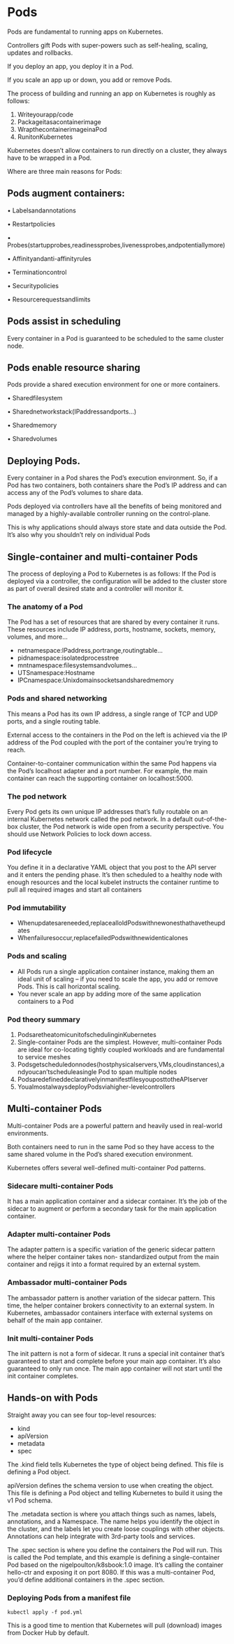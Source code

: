 # Pods
Pods are fundamental to running apps on Kubernetes.

Controllers gift Pods with super-powers such as self-healing, scaling, updates and rollbacks. 

If you deploy an app, you deploy it in a Pod. 

If you scale an app up or down, you add or remove Pods.

The process of building and running an app on Kubernetes is roughly as follows:

1. Writeyourapp/code
2. Packageitasacontainerimage
3. WrapthecontainerimageinaPod 
4. RunitonKubernetes

Kubernetes doesn’t allow containers to run directly on a cluster, they always have to be wrapped in a Pod.

Where are three main reasons for Pods:

## Pods augment containers: 

• Labelsandannotations

• Restartpolicies

• Probes(startupprobes,readinessprobes,livenessprobes,andpotentiallymore) 

• Affinityandanti-affinityrules

• Terminationcontrol

• Securitypolicies

• Resourcerequestsandlimits

## Pods assist in scheduling
Every container in a Pod is guaranteed to be scheduled to the same cluster node. 

## Pods enable resource sharing
Pods provide a shared execution environment for one or more containers.

• Sharedfilesystem

• Sharednetworkstack(IPaddressandports...) 

• Sharedmemory

• Sharedvolumes

## Deploying Pods.

Every container in a Pod shares the Pod’s execution environment. So, if a Pod has two containers, both containers share the Pod’s IP address and can access any of the Pod’s volumes to share data.

Pods deployed via controllers have all the benefits of being monitored and managed by a highly-available controller running on the control-plane. 

This is why applications should always store state and data outside the Pod. It’s also why you shouldn’t rely on individual Pods 

## Single-container and multi-container Pods
The process of deploying a Pod to Kubernetes is as follows: 
If the Pod is deployed via a controller, the configuration will be added to the cluster store as part of overall desired state and a controller will monitor it.
### The anatomy of a Pod
The Pod has a set of resources that are shared by every container it runs. These resources include IP address, ports, hostname, sockets, memory, volumes, and more...
- netnamespace:IPaddress,portrange,routingtable... 
- pidnamespace:isolatedprocesstree
- mntnamespace:filesystemsandvolumes...
- UTSnamespace:Hostname
- IPCnamespace:Unixdomainsocketsandsharedmemory
### Pods and shared networking
This means a Pod has its own IP address, a single range of TCP and UDP ports, and a single routing table.

 External access to the containers in the Pod on the left is achieved via the IP address of the Pod coupled with the port of the container you’re trying to reach. 

 Container-to-container communication within the same Pod happens via the Pod’s localhost adapter and a port number. For example, the main container can reach the supporting container on localhost:5000.
 ### The pod network
Every Pod gets its own unique IP addresses that’s fully routable on an internal Kubernetes network called the pod network. 
In a default out-of-the-box cluster, the Pod network is wide open from a security perspective. You should use Network Policies to lock down access.
### Pod lifecycle
You define it in a declarative YAML object that you post to the API server and it enters the pending phase. It’s then scheduled to a healthy node with enough resources and the local kubelet instructs the container runtime to pull all required images and start all containers
### Pod immutability
- Whenupdatesareneeded,replacealloldPodswithnewonesthathavetheupdates
- Whenfailuresoccur,replacefailedPodswithnewidenticalones
### Pods and scaling
- All Pods run a single application container instance, making them an ideal unit of scaling – if you need to scale the app, you add or remove Pods. This is call horizontal scaling.
- You never scale an app by adding more of the same application containers to a Pod
### Pod theory summary
1. PodsaretheatomicunitofschedulinginKubernetes
2. Single-container Pods are the simplest. However, multi-container Pods are ideal for co-locating tightly coupled workloads and are fundamental to service meshes
3. Podsgetscheduledonnodes(hostphysicalservers,VMs,cloudinstances),andyoucan’tscheduleasingle Pod to span multiple nodes
4. PodsaredefineddeclarativelyinmanifestfilesyouposttotheAPIserver
5. YoualmostalwaysdeployPodsviahigher-levelcontrollers

## Multi-container Pods
Multi-container Pods are a powerful pattern and heavily used in real-world environments.

Both containers need to run in the same Pod so they have access to the same shared volume in the Pod’s shared execution environment.

Kubernetes offers several well-defined multi-container Pod patterns.

### Sidecare multi-container Pods
It has a main application container and a sidecar container. It’s the job of the sidecar to augment or perform a secondary task for the main application container.

### Adapter multi-container Pods
The adapter pattern is a specific variation of the generic sidecar pattern where the helper container takes non- standardized output from the main container and rejigs it into a format required by an external system.

### Ambassador multi-container Pods
The ambassador pattern is another variation of the sidecar pattern. This time, the helper container brokers connectivity to an external system. In Kubernetes, ambassador containers interface with external systems on behalf of the main app container.

### Init multi-container Pods
The init pattern is not a form of sidecar. It runs a special init container that’s guaranteed to start and complete before your main app container. It’s also guaranteed to only run once.
The main app container will not start until the init container completes.

## Hands-on with Pods
Straight away you can see four top-level resources:
- kind
- apiVersion 
- metadata
- spec

The .kind field tells Kubernetes the type of object being defined. This file is defining a Pod object.

apiVersion defines the schema version to use when creating the object. This file is defining a Pod object and
telling Kubernetes to build it using the v1 Pod schema.

The .metadata section is where you attach things such as names, labels, annotations, and a Namespace. The name helps you identify the object in the cluster, and the labels let you create loose couplings with other objects. Annotations can help integrate with 3rd-party tools and services. 

The .spec section is where you define the containers the Pod will run. This is called the Pod template, and this example is defining a single-container Pod based on the nigelpoulton/k8sbook:1.0 image. It’s calling the container hello-ctr and exposing it on port 8080.
If this was a multi-container Pod, you’d define additional containers in the .spec section.

### Deploying Pods from a manifest file
```
kubectl apply -f pod.yml 
```
This is a good time to mention that Kubernetes will pull (download) images from Docker Hub by default.